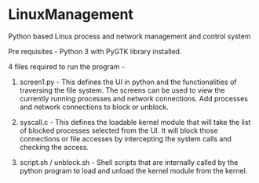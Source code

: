 # LinuxManagement
Python based Linux process and network management and control system

Pre requisites - 
Python 3 with PyGTK library installed.

4 files required to run the program - 

1. screen1.py - 
     This defines the UI in python and the functionalities of traversing the file system.
     The screens can be used to view the currently running processes and network connections.
     Add processes and network connections to block or unblock.

2. syscall.c - 
    This defines the loadable kernel module that will take the list of blocked processes selected from the UI.
     It will block those connections or file accesses by intercepting the system calls and checking the access.
     
3. script.sh / unblock.sh - 
    Shell scripts that are internally called by the python program to load and unload the kernel module from the kernel.
